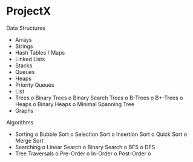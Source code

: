 ProjectX
========
Data Structures
- Arrays
- Strings
- Hash Tables / Maps 
- Linked Lists
- Stacks
- Queues
- Heaps
- Priority Queues 
- List
- Trees
	o Binary Trees
	o Binary Search Trees
	o B-Trees
	o B+-Trees
	o Heaps
	o Binary Heaps
	o Minimal Spanning Tree
- Graphs


Algorithms
- Sorting
	o Bubble Sort 
	o Selection Sort
	o Insertion Sort
	o Quick Sort
	o Merge Sort
- Searching
	o Linear Search 
	o Binary Search
	o BFS
	o DFS
- Tree Traversals
	o Pre-Order
	o In-Order
	o Post-Order
	o  
